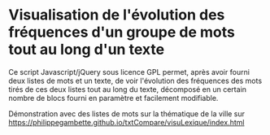 # Visualisation de l'évolution des fréquences d'un groupe de mots tout au long d'un texte

Ce script Javascript/jQuery sous licence GPL permet, après avoir fourni deux listes de mots et un texte, de voir l'évolution des fréquences des mots tirés de ces deux listes tout au long du texte, décomposé en un certain nombre de blocs fourni en paramètre et facilement modifiable.

Démonstration avec des listes de mots sur la thématique de la ville sur https://philippegambette.github.io/txtCompare/visuLexique/index.html